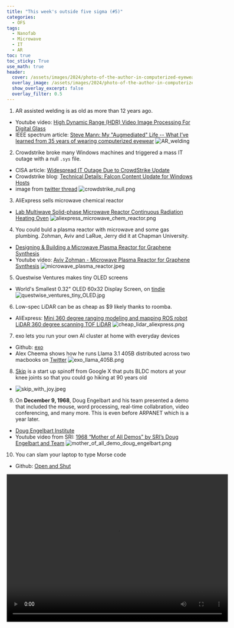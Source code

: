 ```yaml
---
title: "This week's outside five sigma (#5)"
categories:
  - OFS
tags:
  - Nanofab
  - Microwave
  - IT
  - AR
toc: true
toc_sticky: True
use_math: true
header:
  cover: /assets/images/2024/photo-of-the-author-in-computerized-eyewear.webp
  overlay_image: /assets/images/2024/photo-of-the-author-in-computerized-eyewear-cut.png
  show_overlay_excerpt: false
  overlay_filter: 0.5
---
```




1. AR assisted welding is as old as more than 12 years ago.
- Youtube video: [High Dynamic Range (HDR) Video Image Processing For Digital Glass](https://www.youtube.com/watch?v=ygcm0AQXX9k&ab_channel=Leonardolo)
- IEEE spectrum article: [Steve Mann: My "Augmediated" Life -- What I’ve learned from 35 years of wearing computerized eyewear](https://spectrum.ieee.org/steve-mann-my-augmediated-life)
![AR_welding](/assets/images/2024/AR_welding.png)


2. Crowdstrike broke many Windows machines and triggered a mass IT outage with a null `.sys` file.
- CISA article: [Widespread IT Outage Due to CrowdStrike Update](https://www.cisa.gov/news-events/alerts/2024/07/19/widespread-it-outage-due-crowdstrike-update)
- Crowdstrike blog: [Technical Details: Falcon Content Update for Windows Hosts](https://www.crowdstrike.com/blog/falcon-update-for-windows-hosts-technical-details/)
- image from [twitter thread](https://x.com/christian_tail/status/1814299095261147448)
![crowdstrike_null.png](/assets/images/2024/crowdstrike_null.png)


3. AliExpress sells microwave chemical reactor
- [Lab Multiwave Solid-phase Microwave Reactor Continuous Radiation Heating Oven](https://www.aliexpress.us/item/3256805500031151.html)
![aliexpress_microwave_chem_reactor.png](/assets/images/2024/aliexpress_microwave_chem_reactor.png)

4. You could buld a plasma reactor with microwave and some gas plumbing. Zohman, Aviv and LaRue, Jerry did it at Chapman University.
- [Designing & Building a Microwave Plasma Reactor for Graphene Synthesis](https://digitalcommons.chapman.edu/cusrd_abstracts/511/)
- Youtube video: [Aviv Zohman - Microwave Plasma Reactor for Graphene Synthesis](https://www.youtube.com/watch?v=84Rshv4f9tk&ab_channel=AvivZohman)
![microwave_plasma_reactor.jpeg](/assets/images/2024/microwave_plasma_reactor.jpeg)

5. Questwise Ventures makes tiny OLED screens
- World's Smallest 0.32" OLED 60x32 Display Screen, on [tindie](https://www.tindie.com/products/questwise-ventures/worlds-smallest-032-oled-60x32-display-screen/)
![questwise_ventures_tiny_OLED.jpg](/assets/images/2024/questwise_ventures_tiny_OLED.jpg)

6. Low-spec LiDAR can be as cheap as $9 likely thanks to roomba.
- AliExpress: [Mini 360 degree ranging modeling and mapping ROS robot LiDAR 360 degree scanning TOF LiDAR](https://www.aliexpress.us/item/3256806933155420.html)
![cheap_lidar_aliexpress.png](/assets/images/2024/cheap_lidar_aliexpress.png)


7. exo lets you run your own AI cluster at home with everyday devices
- Github: [exo](https://github.com/exo-explore/exo)
- Alex Cheema shows how he runs Llama 3.1 405B distributed across two macbooks on [Twitter](https://x.com/ac_crypto/status/1815969489990869369)
![exo_llama_405B.png](/assets/images/2024/exo_llama_405B.png)

8. [Skip](https://www.skipwithjoy.com/) is a start up spinoff from Google X that puts BLDC motors at your knee joints so that you could go hiking at 90 years old
- ![skip_with_joy.jpeg](/assets/images/2024/skip_with_joy.jpeg)


9. On **December 9, 1968**, Doug Engelbart and his team presented a demo that included the mouse, word processing, real-time collabration, video conferencing, and many more. This is even before ARPANET which is a year later.
- [Doug Engelbart Institute](https://dougengelbart.org/)
- Youtube video from SRI: [1968 “Mother of All Demos” by SRI’s Doug Engelbart and Team](https://www.youtube.com/watch?v=B6rKUf9DWRI&ab_channel=SRI)
![mother_of_all_demo_doug_engelbart.png](/assets/images/2024/mother_of_all_demo_doug_engelbart.png)


10. You can slam your laptop to type Morse code
- Github: [Open and Shut](https://github.com/veggiedefender/open-and-shut)
<p>
  <video width="600" height="400" controls>
    <source src="{{ "/assets/images/2024/open_and_shut_Morse.mp4" | relative_url }}" type="video/mp4">
    Your browser does not support the video tag.
  </video>
</p>
